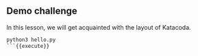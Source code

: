 ## Demo challenge

In this lesson, we will get acquainted with the layout of Katacoda.

```python
python3 hello.py
```{{execute}}
